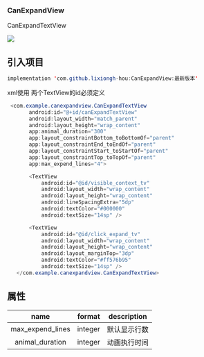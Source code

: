 ### CanExpandView
CanExpandTextView


[![](https://jitpack.io/v/lixiongh-hou/CanExpandView.svg)](https://jitpack.io/#lixiongh-hou/CanExpandView)

## 引入项目

```java
implementation 'com.github.lixiongh-hou:CanExpandView:最新版本'
```

xml使用 两个TextView的id必须定义
 
 ```java
  <com.example.canexpandview.CanExpandTextView
        android:id="@+id/canExpandTextView"
        android:layout_width="match_parent"
        android:layout_height="wrap_content"
        app:animal_duration="300"
        app:layout_constraintBottom_toBottomOf="parent"
        app:layout_constraintEnd_toEndOf="parent"
        app:layout_constraintStart_toStartOf="parent"
        app:layout_constraintTop_toTopOf="parent"
        app:max_expend_lines="4">

        <TextView
            android:id="@id/visible_context_tv"
            android:layout_width="wrap_content"
            android:layout_height="wrap_content"
            android:lineSpacingExtra="5dp"
            android:textColor="#000000"
            android:textSize="14sp" />

        <TextView
            android:id="@id/click_expand_tv"
            android:layout_width="wrap_content"
            android:layout_height="wrap_content"
            android:layout_marginTop="3dp"
            android:textColor="#ff576b95"
            android:textSize="14sp" />
    </com.example.canexpandview.CanExpandTextView>
 ```
 ## 属性

|            name             |  format   |   description    |
| :-------------------------: | :-------: | :--------------: |
|         max_expend_lines    |  integer  |     默认显示行数 |
|       animal_duration       | integer   |     动画执行时间  |

    
